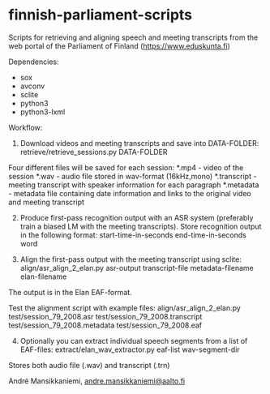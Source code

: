 # finnish-parliament-scripts
Scripts for retrieving and aligning speech and meeting transcripts from the web portal of the Parliament of Finland (https://www.eduskunta.fi)

Dependencies:
- sox
- avconv
- sclite
- python3
- python3-lxml

Workflow:
1. Download videos and meeting transcripts and save into DATA-FOLDER:
retrieve/retrieve_sessions.py DATA-FOLDER

Four different files will be saved for each session:
*.mp4 - video of the session
*.wav - audio file stored in wav-format (16kHz,mono)
*.transcript - meeting transcript with speaker information for each paragraph
*.metadata - metadata file containing date information and links to the original video and meeting transcript

2. Produce first-pass recognition output with an ASR system (preferably train a biased LM with the meeting transcripts).
Store recognition output in the following format:
start-time-in-seconds end-time-in-seconds word

3. Align the first-pass output with the meeting transcript using sclite:
align/asr_align_2_elan.py asr-output transcript-file metadata-filename elan-filename

The output is in the Elan EAF-format.

Test the alignment script with example files:
align/asr_align_2_elan.py test/session_79_2008.asr test/session_79_2008.transcript test/session_79_2008.metadata test/session_79_2008.eaf

4. Optionally you can extract individual speech segments from a list of EAF-files:
extract/elan_wav_extractor.py eaf-list wav-segment-dir

Stores both audio file (.wav) and transcript (.trn)

André Mansikkaniemi, andre.mansikkaniemi@aalto.fi
